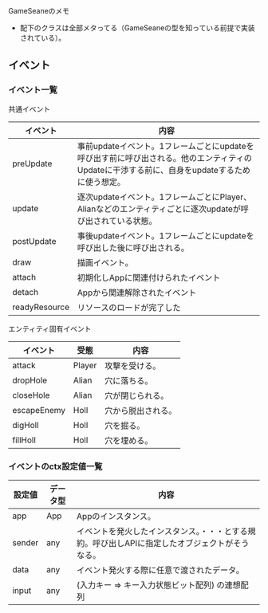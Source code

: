 GameSeaneのメモ

* 配下のクラスは全部メタってる（GameSeaneの型を知っている前提で実装されている）。

## イベント

### イベント一覧

共通イベント

| イベント    | 内容 |
|------------|------|
| preUpdate  | 事前updateイベント。1フレームごとにupdateを呼び出す前に呼び出される。他のエンティティのUpdateに干渉する前に、自身をupdateするために使う想定。 |
| update     | 逐次updateイベント。1フレームごとにPlayer、Alianなどのエンティティごとに逐次updateが呼び出されている状態。 |
| postUpdate | 事後updateイベント。1フレームごとにupdateを呼び出した後に呼び出される。 |
| draw       | 描画イベント。 |
| attach  | 初期化しAppに関連付けられたイベント |
| detach  | Appから関連解除されたイベント |
| readyResource  | リソースのロードが完了した |

エンティティ固有イベント

| イベント    | 受態    | 内容 |
|-------------|--------|------|
| attack      | Player | 攻撃を受ける。 |
| dropHole    | Alian  | 穴に落ちる。 |
| closeHole   | Alian  | 穴が閉じられる。 |
| escapeEnemy | Holl   | 穴から脱出される。 | 
| digHoll     | Holl   | 穴を掘る。 |
| fillHoll    | Holl   | 穴を埋める。 |

### イベントのctx設定値一覧

| 設定値     | データ型   | 内容 |
|------------|-----------|-----|
| app        | App       | Appのインスタンス。    |
| sender     | any       | イベントを発火したインスタンス。・・・とする規約。呼び出しAPIに指定したオブジェクトがそうなる。 |
| data       | any       | イベント発火する際に任意で渡されたデータ。 |
| input      | any       | (入力キー => キー入力状態ビット配列) の連想配列 |

